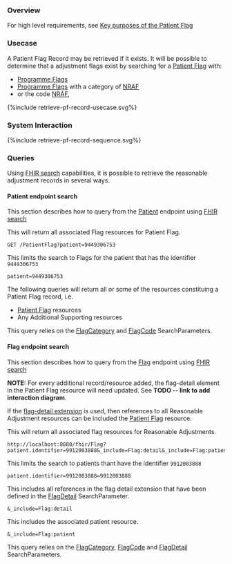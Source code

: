### Overview

For high level requirements, see [Key purposes of the Patient Flag](index.html#pf-key-purposes)

### Usecase

A Patient Flag Record may be retrieved if it exists.  It will be possible to determine that a adjustment flags exist by searching for a [Patient Flag](StructureDefinition-PatientFlag.html) with:

- [Programme Flags](StructureDefinition-ProgrammeFlag.html)
- [Programme Flags](StructureDefinition-ProgrammeFlag.html) with a category of [NRAF](CodeSystem-PatientFlagCategory.html#PatientFlagCategory-NRAF)
- or the code [NRAF](CodeSystem-PatientFlagCategory.html#PatientFlagCategory-NRAF), 

<div style="text-align: left;">

  {%include retrieve-pf-record-usecase.svg%}

</div>

### System Interaction

<div style="text-align: left;">

  {%include retrieve-pf-record-sequence.svg%}

</div>

### Queries

Using [FHIR search](https://www.hl7.org/fhir/search.html) capabilities, it is possible to retrieve the reasonable adjustment records in several ways.

#### Patient endpoint search 

This section describes how to query from the [Patient](http://www.hl7.org/fhir/R4/patient.html#search) endpoint using [FHIR search](https://www.hl7.org/fhir/search.html)

This will return all associated Flag resources for Patient Flag.

```
GET /PatientFlag?patient=9449306753
```

This limits the search to Flags for the patient that has the identifier `9449306753`

```
patient=9449306753
```


The following queries will return all or some of the resources constituing a Patient Flag record, i.e.

* [Patient Flag](StructureDefinition-PatientFlag.html) resources  
* Any Additional Supporting resources

This query relies on the [FlagCategory](SearchParameter-FlagCategory.html) and [FlagCode](SearchParameter-FlagCode.html) SearchParameters.

#### Flag endpoint search

This section describes how to query from the [Flag](http://www.hl7.org/fhir/R4/flag.html#search) endpoint using [FHIR search](https://www.hl7.org/fhir/search.html)

**NOTE:** For every additional record/resource added, the flag-detail element in the Patient Flag resource will need updated. See **TODO -- link to add interaction diagram**.

If the [flag-detail extension](http://hl7.org/fhir/StructureDefinition/flag-detail) is used, then references to all Reasonable Adjustment resources can be included the [Patient Flag](StructureDefinition-PatientFlag.html) resource.

This will return all associated flag resources for Reasonable Adjustments.

```
http://localhost:8080/fhir/Flag?patient.identifier=9912003888&_include=Flag:detail&_include=Flag:patient
```

This limits the search to patients thant have the identifier `9912003888`

```
patient.identifier=9912003888=9912003888
```

This includes all references in the flag detail extension that have been defined in the [FlagDetail](SearchParameter-FlagDetail.html) SearchParameter.

```
&_include=Flag:detail
```

This includes the associated patient resource.

```
&_include=Flag:patient
```

This query relies on the [FlagCategory](SearchParameter-FlagCategory.html), [FlagCode](SearchParameter-FlagCode.html) and [FlagDetail](SearchParameter-FlagDetail.html) SearchParameters.


